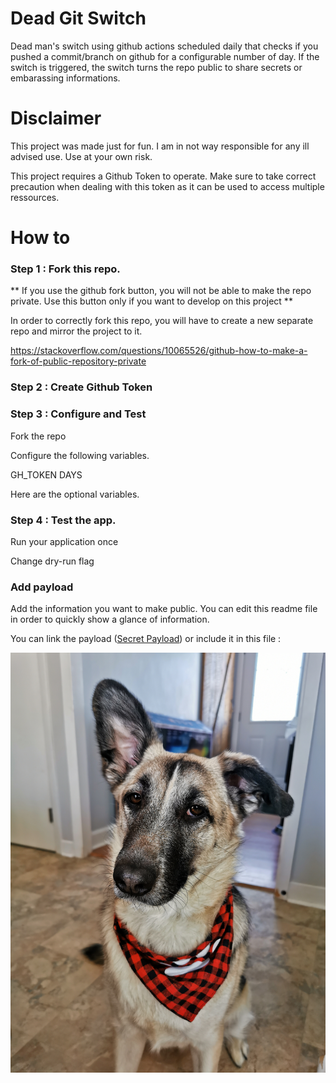 Dead Git Switch
===

Dead man's switch using github actions scheduled daily that checks if you pushed a commit/branch on github for a configurable number of day. If the switch is triggered, the switch turns the repo public to share secrets or embarassing informations. 

# Disclaimer

This project was made just for fun. I am in not way responsible for any ill advised use. Use at your own risk.

This project requires a Github Token to operate. Make sure to take correct precaution when dealing with this token as it can be used to access multiple ressources.

# How to

### Step 1 : Fork this repo.

** If you use the github fork button, you will not be able to make the repo private. Use this button only if you want to develop on this project **

In order to correctly fork this repo, you will have to create a new separate repo and mirror the project to it. 

<!-- TODO: add steps to clone -->
https://stackoverflow.com/questions/10065526/github-how-to-make-a-fork-of-public-repository-private

### Step 2 : Create Github Token


### Step 3 : Configure and Test

Fork the repo

Configure the following variables.

GH_TOKEN
DAYS

Here are the optional variables.


### Step 4 : Test the app. 

Run your application once

Change dry-run flag 

### Add payload
    
Add the information you want to make public. You can edit this readme file in order to quickly show a glance of information. 

You can link the payload ([Secret Payload](img/secret_payload.jpg)) or include it in this file :

![Luna](img/secret_payload.jpg)

